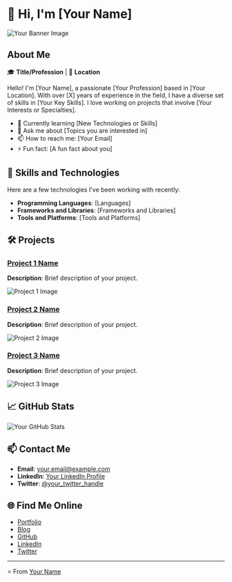 # 👋 Hi, I'm [Your Name]

![Your Banner Image](https://example.com/your-banner.jpg)

## About Me

🎓 **Title/Profession** | 📍 **Location**

Hello! I'm [Your Name], a passionate [Your Profession] based in [Your Location]. With over [X] years of experience in the field, I have a diverse set of skills in [Your Key Skills]. I love working on projects that involve [Your Interests or Specialties].

- 🌱 Currently learning [New Technologies or Skills]
- 💬 Ask me about [Topics you are interested in]
- 📫 How to reach me: [Your Email]
- ⚡ Fun fact: [A fun fact about you]

## 🚀 Skills and Technologies

Here are a few technologies I've been working with recently:

- **Programming Languages**: [Languages]
- **Frameworks and Libraries**: [Frameworks and Libraries]
- **Tools and Platforms**: [Tools and Platforms]

## 🛠️ Projects

### [Project 1 Name](https://github.com/your-username/project1)
**Description**: Brief description of your project.

![Project 1 Image](https://example.com/project1-image.jpg)

### [Project 2 Name](https://github.com/your-username/project2)
**Description**: Brief description of your project.

![Project 2 Image](https://example.com/project2-image.jpg)

### [Project 3 Name](https://github.com/your-username/project3)
**Description**: Brief description of your project.

![Project 3 Image](https://example.com/project3-image.jpg)

## 📈 GitHub Stats

![Your GitHub Stats](https://github-readme-stats.vercel.app/api?username=your-username&show_icons=true&theme=radical)

## 📫 Contact Me

- **Email**: [your.email@example.com](mailto:your.email@example.com)
- **LinkedIn**: [Your LinkedIn Profile](https://linkedin.com/in/your-username)
- **Twitter**: [@your_twitter_handle](https://twitter.com/your_twitter_handle)

## 🌐 Find Me Online

- [Portfolio](https://your-portfolio.com)
- [Blog](https://your-blog.com)
- [GitHub](https://github.com/your-username)
- [LinkedIn](https://linkedin.com/in/your-username)
- [Twitter](https://twitter.com/your_twitter_handle)

---

⭐️ From [Your Name](https://github.com/your-username)
